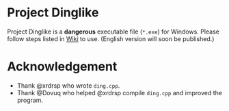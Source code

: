 # Project Dinglike

Project Dinglike is a **dangerous** executable file (`*.exe`) for Windows. Please follow steps listed in [Wiki](https://github.com/xrdrsp/Dinglike/wiki) to use. (English version will soon be published.)

# Acknowledgement

- Thank @xrdrsp who wrote `ding.cpp`.
- Thank @Dovuq who helped @xrdrsp compile `ding.cpp` and improved the program.